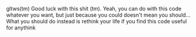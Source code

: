 gltws(tm)
Good luck with this shit (tm). Yeah, you can do with this code whatever you want, but just because you could doesn't mean you should...
What you should do instead is rethink your life if you find this code useful for anythink
